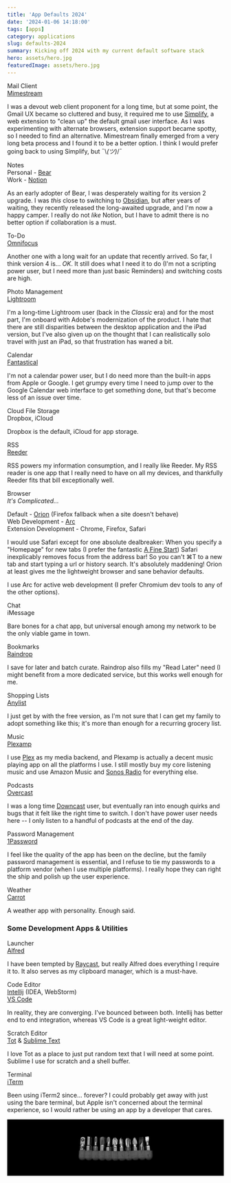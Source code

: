 ```yaml
---
title: 'App Defaults 2024'
date: '2024-01-06 14:18:00'
tags: [apps]
category: applications
slug: defaults-2024
summary: Kicking off 2024 with my current default software stack
hero: assets/hero.jpg
featuredImage: assets/hero.jpg
---
```


<style>
	/* Let's use emoji as the bullets */
    ul li { list-style-type: none; }
    ul { padding-inline-start: 0px !important; }
</style>

<i class="fa-regular fa-envelope" style="color: #820333"></i> Mail Client  
[Mimestream](https://mimestream.com)

I was a devout web client proponent for a long time, but at some point, the Gmail UX became so cluttered and busy, it required me to use [Simplify](https://simpl.fyi), a web extension to "clean up" the default gmail user interface. As I was experimenting with alternate browsers, extension support became spotty, so I needed to find an alternative. Mimestream finally emerged from a very long beta process and I found it to be a better option. I think I would prefer going back to using Simplify, but ¯\\_(ツ)_/¯

<i class="fa-regular fa-note-sticky" style="color: #8EA8F4"></i> Notes  
Personal - [Bear](https://bear.app)  
Work - [Notion](https://notion.so)

As an early adopter of Bear, I was desperately waiting for its version 2 upgrade.  I was *this* close to switching to [Obsidian](https://obsidian.md), but after years of waiting, they recently released the long-awaited upgrade, and I'm now a happy camper.  I really do not *like* Notion, but I have to admit there is no better option if collaboration is a must.

 <i class="fa-regular fa-square-check" style="color: #ea33f7"></i>  To-Do  
[Omnifocus](https://www.omnigroup.com/omnifocus/)

Another one with a long wait for an update that recently arrived. So far, I think version 4 is... *OK*. It still does what I need it to do (I'm not a scripting power user, but I need more than just basic Reminders) and switching costs are high.

 <i class="fa-regular fa-images" style="color: #2a66d8"></i>  Photo Management  
[Lightroom](https://lightroom.adobe.com)

I'm a long-time Lightroom user (back in the *Classic* era) and for the most part, I'm onboard with Adobe's modernization of the product. I hate that there are still disparities between the desktop application and the iPad version, but I've also given up on the thought that I can realistically solo travel with just an iPad, so that frustration has waned a bit.

 <i class="fa-solid fa-calendar-day" style="color: #6bc953"></i>  Calendar  
[Fantastical](https://flexibits.com/fantastical)

I'm not a calendar power user, but I do need more than the built-in apps from Apple or Google. I get grumpy every time I need to jump over to the Google Calendar web interface to get something done, but that's become less of an issue over time.

 <i class="fa-solid fa-cloud-arrow-up" style="color: #5d8ff7"></i>  Cloud File Storage  
Dropbox, iCloud

Dropbox is the default, iCloud for app storage.

 <i class="fa-solid fa-rss" style="color: #605c57"></i>  RSS  
[Reeder](https://reederapp.com)

RSS powers my information consumption, and I really like Reeder.  My RSS reader is one app that I really need to have on all my devices, and thankfully Reeder fits that bill exceptionally well.

 <i class="fa-solid fa-globe" style="color: #433d83"></i>  Browser  
*It's Complicated...*  
  
Default - [Orion](https://kagi.com/orion/) (Firefox fallback when a site doesn't behave)  
Web Development - [Arc](https://arc.net)  
Extension Development - Chrome, Firefox, Safari

I would use Safari except for one absolute dealbreaker: When you specify a "Homepage" for new tabs (I prefer the fantastic [A Fine Start](https://afinestart.me/bookmarks/)) Safari inexplicably removes focus from the address bar!  So you can't ⌘T to a new tab and start typing a url or history search.  It's absolutely maddening!  Orion at least gives me the lightweight browser and sane behavior defaults.

I use Arc for active web development (I prefer Chromium dev tools to any of the other options).

 <i class="fa-regular fa-comments"></i>  Chat  
iMessage

Bare bones for a chat app, but universal enough among my network to be the only viable game in town.

 <i class="fa-regular fa-bookmark" style="color: #51b1dd"></i>  Bookmarks  
[Raindrop](https://raindrop.io)

I save for later and batch curate.  Raindrop also fills my "Read Later" need (I might benefit from a more dedicated service, but this works well enough for me.

 <i class="fa-solid fa-cart-shopping" style="color: #4ba0db"></i>  Shopping Lists  
[Anylist](https://www.anylist.com)

I just get by with the free version, as I'm not sure that I can get my family to adopt something like this; it's more than enough for a recurring grocery list.

 <i class="fa-solid fa-music" style="color: #dba33a"></i>  Music  
[Plexamp](https://www.plex.tv/plexamp/)

I use [Plex](https://www.plex.tv/) as my media backend, and Plexamp is actually a decent music playing app on all the platforms I use.  I still mostly buy my core listening music and use Amazon Music and [Sonos Radio](https://www.sonos.com/en-us/sonos-radio) for everything else.

 <i class="fa-solid fa-microphone-lines" style="color: #ec8535"></i>  Podcasts  
[Overcast](https://overcast.fm)

I was a long time [Downcast](https://www.downcastapp.com) user, but eventually ran into enough quirks and bugs that it felt like the right time to switch.  I don't have power user needs here -- I only listen to a handful of podcasts at the end of the day.

 <i class="fa-solid fa-key" style="color: #a7cafb"></i>  Password Management  
[1Password](https://1password.com)

I feel like the quality of the app has been on the decline, but the family password management is essential, and I refuse to tie my passwords to a platform vendor (when I use multiple platforms).  I really hope they can right the ship and polish up the user experience.

 <i class="fa-solid fa-cloud-sun-rain" style="color: #367bf6"></i>  Weather  
[Carrot](https://www.meetcarrot.com/weather/)

A weather app with personality.  Enough said.

### Some Development Apps & Utilities

 <i class="fa-regular fa-keyboard" style="color: #552382"></i>  Launcher  
[Alfred](https://www.alfredapp.com)

I have been tempted by [Raycast](https://www.raycast.com), but really Alfred does everything I require it to.  It also serves as my clipboard manager, which is a must-have.

 <i class="fa-regular fa-keyboard" style="color: #ea552e"></i>  Code Editor  
[Intellij](https://www.jetbrains.com/idea/) (IDEA, WebStorm)  
[VS Code](https://code.visualstudio.com)

In reality, they are converging.  I've bounced between both.  Intellij has better end to end integration, whereas VS Code is a great light-weight editor.

 <i class="fa-solid fa-code" style="color: #682d89"></i>  Scratch Editor  
[Tot](https://apps.apple.com/us/app/tot/id1491071483?mt=12) & [Sublime Text](https://www.sublimetext.com)

I love Tot as a place to just put random text that I will need at some point.  Sublime I use for scratch and a shell buffer.

 <i class="fa-solid fa-terminal" style="color: #6be44e"></i>  Terminal  
[iTerm](https://iterm2.com)

Been using iTerm2 since... forever? I could probably get away with just using the bare terminal, but Apple isn't concerned about the terminal experience, so I would rather be using an app by a developer that cares.

![](assets/hero.jpg "hidden")
